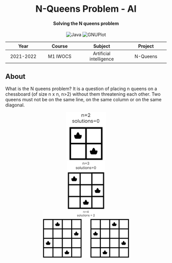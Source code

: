 <p align="center">
    <h1 align="center">N-Queens Problem - AI</h1>
    <h4 align="center">Solving the N queens problem</h4>
</p>

<p align="center">
    <img alt="Java" src="https://img.shields.io/badge/-Java-E61F24?style=flat&logo=java&logoColor=white" />
    <img alt="GNUPlot" src="https://img.shields.io/badge/-GNUPlot-017A81?style=flat&logo=gnuplot&logoColor=white" />
</p>

<table>
    <thead>
        <tr>
            <th width="250px">Year</th>
            <th width="250px">Course</th>
            <th width="300px">Subject</th>
            <th width="300px">Project</th>
        </tr>
    </thead>
    <tbody>
        <tr>
        <td align="center">2021-2022</td>
        <td align="center">M1 IWOCS</td>
        <td align="center">Artificial intelligence</td>
        <td align="center">N-Queens</td>
        </tr>
    </tbody>
</table>

## About

What is the N queens problem? It is a question of placing n queens on a chessboard (of size n x n, n>2) without them threatening each other. Two queens must not be on the same line, on the same column or on the same diagonal.

<div align="center">
    <img title="N Queens Problem with n=2" src="pictures/NQueen2.png" alt="N Queens Problem with n=2" height="150px" /><br>
    <img title="N Queens Problem with n=3" src="pictures/NQueen3.png" alt="N Queens Problem with n=3" height="150px" /><br>
    <img title="N Queens Problem with n=4" src="pictures/NQueen4.png" alt="N Queens Problem with n=4" height="150px" />
</div>